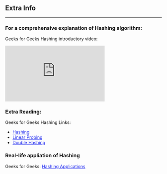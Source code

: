 <style>
a:link {
    color: #1e28f0;
}
a:visited{
    color: #3c1478;
}
a:hover{
    color: #1e288c;
}
</style>

## Extra Info

-----

<h3>For a comprehensive explanation of Hashing algorithm:</h3>

<p>Geeks for Geeks Hashing introductory video:</p>

<iframe width="320" height="180"
src="https://www.youtube.com/embed/wWgIAphfn2U"
frameborder="0"
allow="accelerometer; autoplay; clipboard-write; encrypted-media; gyroscope; picture-in-picture"
allowfullscreen>
</iframe>

<h3>Extra Reading:</h3>

<p>Geeks for Geeks Hashing Links:</p>
<ul>
    <li><a href="https://www.geeksforgeeks.org/hashing-data-structure/" 
        target="_blank">Hashing</a>
    </li>
    <li><a href="https://www.geeksforgeeks.org/implementing-hash-table-open-addressing-linear-probing-cpp/"
        target="_blank">Linear Probing</a>
    </li>
    <li><a href="https://www.geeksforgeeks.org/double-hashing/" 
        target="_blank">Double Hashing</a>
    </li>
</ul>

<h3>Real-life appliation of Hashing</h3>

<span>Geeks for Geeks:</span>
    <a href="https://www.geeksforgeeks.org/applications-of-hashing/"
        target="_blank">Hashing Applications</a>